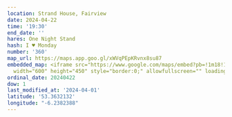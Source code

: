 ```yaml
---
location: Strand House, Fairview
date: 2024-04-22
time: '19:30'
end_date: ''
hares: One Night Stand
hash: I ♥ Monday
number: '360'
map_url: https://maps.app.goo.gl/xWVqPEpKRvnx8su87
embedded_map: <iframe src="https://www.google.com/maps/embed?pb=!1m18!1m12!1m3!1d2380.884990483691!2d-6.238238822855906!3d53.36321317229415!2m3!1f0!2f0!3f0!3m2!1i1024!2i768!4f13.1!3m3!1m2!1s0x48670e5be6dc5b87%3A0xc25085ad5f2be639!2sThe%20Strand%20House%20-%20Fairview!5e0!3m2!1sen!2sus!4v1711975494167!5m2!1sen!2sus"
  width="600" height="450" style="border:0;" allowfullscreen="" loading="lazy" referrerpolicy="no-referrer-when-downgrade"></iframe>
ordinal_date: 20240422
dow: 1
last_modified_at: '2024-04-01'
latitude: '53.3632132'
longitude: "-6.2382388"
---
```


